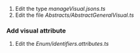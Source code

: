 1. Edit the type _manageVisual.jsons.ts_
2. Edit the file _Abstracts/AbstractGeneralVisual.ts_

### Add visual attribute
1. Edit the _Enum/identifiers.attributes.ts_